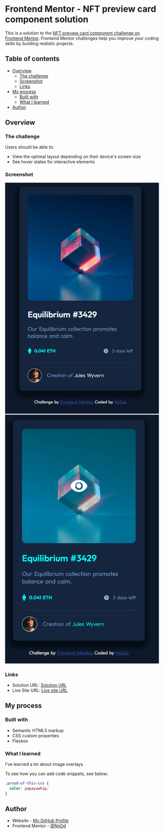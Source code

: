 # Frontend Mentor - NFT preview card component solution

This is a solution to the [NFT preview card component challenge on Frontend Mentor](https://www.frontendmentor.io/challenges/nft-preview-card-component-SbdUL_w0U). Frontend Mentor challenges help you improve your coding skills by building realistic projects. 

## Table of contents

- [Overview](#overview)
  - [The challenge](#the-challenge)
  - [Screenshot](#screenshot)
  - [Links](#links)
- [My process](#my-process)
  - [Built with](#built-with)
  - [What I learned](#what-i-learned)
- [Author](#author)

## Overview

### The challenge

Users should be able to:

- View the optimal layout depending on their device's screen size
- See hover states for interactive elements

### Screenshot

![](./screenshots/desktop.png)
![](./screenshots/active-states.png)


### Links

- Solution URL: [Solution URL](https://github.com/Nn-Dd/NFTPreviewCard_Component)
- Live Site URL: [Live site URL](https://nn-dd.github.io/NFTPreviewCard_Component/)

## My process

### Built with

- Semantic HTML5 markup
- CSS custom properties
- Flexbox

### What I learned

I've learned a lot about image overlays

To see how you can add code snippets, see below:

```css
.proud-of-this-css {
  color: papayawhip;
}
```

## Author

- Website - [My GitHub Profile](https://github.com/Nn-Dd)
- Frontend Mentor - [@NnDd](https://www.frontendmentor.io/profile/Nn-Dd)

